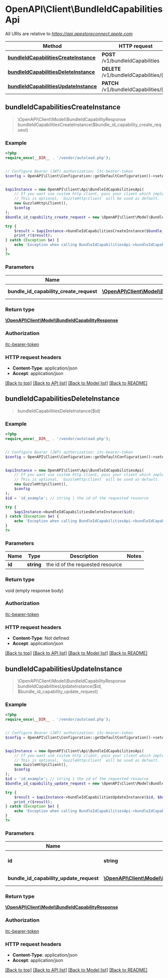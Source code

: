 # OpenAPI\Client\BundleIdCapabilitiesApi

All URIs are relative to *https://api.appstoreconnect.apple.com*

Method | HTTP request | Description
------------- | ------------- | -------------
[**bundleIdCapabilitiesCreateInstance**](BundleIdCapabilitiesApi.md#bundleIdCapabilitiesCreateInstance) | **POST** /v1/bundleIdCapabilities | 
[**bundleIdCapabilitiesDeleteInstance**](BundleIdCapabilitiesApi.md#bundleIdCapabilitiesDeleteInstance) | **DELETE** /v1/bundleIdCapabilities/{id} | 
[**bundleIdCapabilitiesUpdateInstance**](BundleIdCapabilitiesApi.md#bundleIdCapabilitiesUpdateInstance) | **PATCH** /v1/bundleIdCapabilities/{id} | 



## bundleIdCapabilitiesCreateInstance

> \OpenAPI\Client\Model\BundleIdCapabilityResponse bundleIdCapabilitiesCreateInstance($bundle_id_capability_create_request)



### Example

```php
<?php
require_once(__DIR__ . '/vendor/autoload.php');


// Configure Bearer (JWT) authorization: itc-bearer-token
$config = OpenAPI\Client\Configuration::getDefaultConfiguration()->setAccessToken('YOUR_ACCESS_TOKEN');


$apiInstance = new OpenAPI\Client\Api\BundleIdCapabilitiesApi(
    // If you want use custom http client, pass your client which implements `GuzzleHttp\ClientInterface`.
    // This is optional, `GuzzleHttp\Client` will be used as default.
    new GuzzleHttp\Client(),
    $config
);
$bundle_id_capability_create_request = new \OpenAPI\Client\Model\BundleIdCapabilityCreateRequest(); // \OpenAPI\Client\Model\BundleIdCapabilityCreateRequest | BundleIdCapability representation

try {
    $result = $apiInstance->bundleIdCapabilitiesCreateInstance($bundle_id_capability_create_request);
    print_r($result);
} catch (Exception $e) {
    echo 'Exception when calling BundleIdCapabilitiesApi->bundleIdCapabilitiesCreateInstance: ', $e->getMessage(), PHP_EOL;
}
?>
```

### Parameters


Name | Type | Description  | Notes
------------- | ------------- | ------------- | -------------
 **bundle_id_capability_create_request** | [**\OpenAPI\Client\Model\BundleIdCapabilityCreateRequest**](../Model/BundleIdCapabilityCreateRequest.md)| BundleIdCapability representation |

### Return type

[**\OpenAPI\Client\Model\BundleIdCapabilityResponse**](../Model/BundleIdCapabilityResponse.md)

### Authorization

[itc-bearer-token](../../README.md#itc-bearer-token)

### HTTP request headers

- **Content-Type**: application/json
- **Accept**: application/json

[[Back to top]](#) [[Back to API list]](../../README.md#documentation-for-api-endpoints)
[[Back to Model list]](../../README.md#documentation-for-models)
[[Back to README]](../../README.md)


## bundleIdCapabilitiesDeleteInstance

> bundleIdCapabilitiesDeleteInstance($id)



### Example

```php
<?php
require_once(__DIR__ . '/vendor/autoload.php');


// Configure Bearer (JWT) authorization: itc-bearer-token
$config = OpenAPI\Client\Configuration::getDefaultConfiguration()->setAccessToken('YOUR_ACCESS_TOKEN');


$apiInstance = new OpenAPI\Client\Api\BundleIdCapabilitiesApi(
    // If you want use custom http client, pass your client which implements `GuzzleHttp\ClientInterface`.
    // This is optional, `GuzzleHttp\Client` will be used as default.
    new GuzzleHttp\Client(),
    $config
);
$id = 'id_example'; // string | the id of the requested resource

try {
    $apiInstance->bundleIdCapabilitiesDeleteInstance($id);
} catch (Exception $e) {
    echo 'Exception when calling BundleIdCapabilitiesApi->bundleIdCapabilitiesDeleteInstance: ', $e->getMessage(), PHP_EOL;
}
?>
```

### Parameters


Name | Type | Description  | Notes
------------- | ------------- | ------------- | -------------
 **id** | **string**| the id of the requested resource |

### Return type

void (empty response body)

### Authorization

[itc-bearer-token](../../README.md#itc-bearer-token)

### HTTP request headers

- **Content-Type**: Not defined
- **Accept**: application/json

[[Back to top]](#) [[Back to API list]](../../README.md#documentation-for-api-endpoints)
[[Back to Model list]](../../README.md#documentation-for-models)
[[Back to README]](../../README.md)


## bundleIdCapabilitiesUpdateInstance

> \OpenAPI\Client\Model\BundleIdCapabilityResponse bundleIdCapabilitiesUpdateInstance($id, $bundle_id_capability_update_request)



### Example

```php
<?php
require_once(__DIR__ . '/vendor/autoload.php');


// Configure Bearer (JWT) authorization: itc-bearer-token
$config = OpenAPI\Client\Configuration::getDefaultConfiguration()->setAccessToken('YOUR_ACCESS_TOKEN');


$apiInstance = new OpenAPI\Client\Api\BundleIdCapabilitiesApi(
    // If you want use custom http client, pass your client which implements `GuzzleHttp\ClientInterface`.
    // This is optional, `GuzzleHttp\Client` will be used as default.
    new GuzzleHttp\Client(),
    $config
);
$id = 'id_example'; // string | the id of the requested resource
$bundle_id_capability_update_request = new \OpenAPI\Client\Model\BundleIdCapabilityUpdateRequest(); // \OpenAPI\Client\Model\BundleIdCapabilityUpdateRequest | BundleIdCapability representation

try {
    $result = $apiInstance->bundleIdCapabilitiesUpdateInstance($id, $bundle_id_capability_update_request);
    print_r($result);
} catch (Exception $e) {
    echo 'Exception when calling BundleIdCapabilitiesApi->bundleIdCapabilitiesUpdateInstance: ', $e->getMessage(), PHP_EOL;
}
?>
```

### Parameters


Name | Type | Description  | Notes
------------- | ------------- | ------------- | -------------
 **id** | **string**| the id of the requested resource |
 **bundle_id_capability_update_request** | [**\OpenAPI\Client\Model\BundleIdCapabilityUpdateRequest**](../Model/BundleIdCapabilityUpdateRequest.md)| BundleIdCapability representation |

### Return type

[**\OpenAPI\Client\Model\BundleIdCapabilityResponse**](../Model/BundleIdCapabilityResponse.md)

### Authorization

[itc-bearer-token](../../README.md#itc-bearer-token)

### HTTP request headers

- **Content-Type**: application/json
- **Accept**: application/json

[[Back to top]](#) [[Back to API list]](../../README.md#documentation-for-api-endpoints)
[[Back to Model list]](../../README.md#documentation-for-models)
[[Back to README]](../../README.md)

